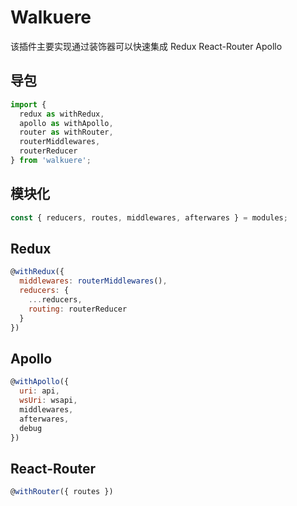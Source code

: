 # Walkuere

该插件主要实现通过装饰器可以快速集成 Redux React-Router Apollo

## 导包
```js
import {
  redux as withRedux,
  apollo as withApollo,
  router as withRouter,
  routerMiddlewares,
  routerReducer
} from 'walkuere';
```

## 模块化
```js
const { reducers, routes, middlewares, afterwares } = modules;
```

## Redux
```js
@withRedux({
  middlewares: routerMiddlewares(),
  reducers: {
    ...reducers,
    routing: routerReducer
  }
})
```

## Apollo
```js
@withApollo({
  uri: api,
  wsUri: wsapi,
  middlewares,
  afterwares,
  debug
})
```

## React-Router
```js
@withRouter({ routes })
```